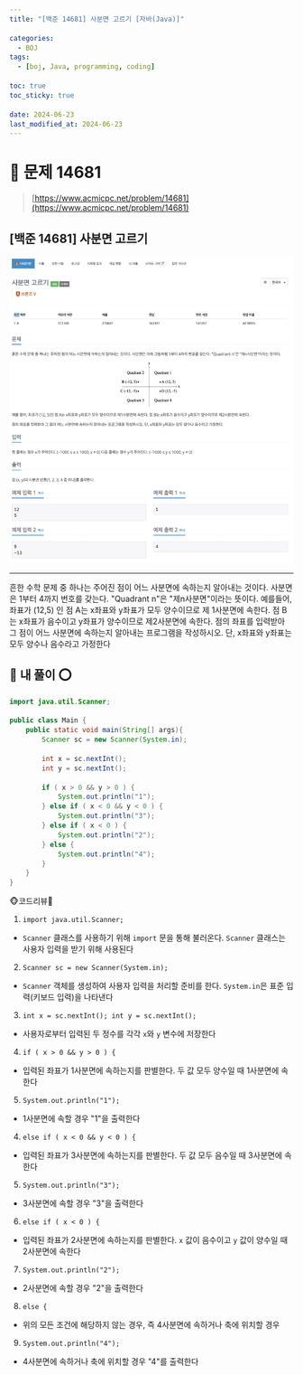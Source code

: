 ```yaml
---
title: "[백준 14681] 사분면 고르기 [자바(Java)]"

categories:
  - BOJ
tags:
  - [boj, Java, programming, coding]

toc: true
toc_sticky: true

date: 2024-06-23
last_modified_at: 2024-06-23
---
```


# 🚀 문제 14681

> [https://www.acmicpc.net/problem/14681](https://www.acmicpc.net/problem/14681)

## [백준 14681] 사분면 고르기

![백준 14681](/assets/images/boj14681.png)

---

흔한 수학 문제 중 하나는 주어진 점이 어느 사분면에 속하는지 알아내는 것이다. 사분면은 1부터 4까지 번호를 갖는다. "Quadrant n"은 "제n사분면"이라는 뜻이다. 예를들어, 좌표가 (12,5)
인 점 A는 x좌표와 y좌표가 모두 양수이므로 제 1사분면에 속한다. 점 B는 x좌표가 음수이고 y좌표가 양수이므로 제2사분면에 속한다. 점의 좌표를 입력받아 그 점이 어느 사분면에 속하는지 알아내는 프로그램을 작성하시오. 단, x좌표와 y좌표는 모두 양수나 음수라고 가정한다

## 🚀 내 풀이 ⭕

```java
import java.util.Scanner;

public class Main {
    public static void main(String[] args){
        Scanner sc = new Scanner(System.in);

        int x = sc.nextInt();
        int y = sc.nextInt();

        if ( x > 0 && y > 0 ) {
            System.out.println("1");
        } else if ( x < 0 && y < 0 ) {
            System.out.println("3");
        } else if ( x < 0 ) {
            System.out.println("2");
        } else {
            System.out.println("4");
        }
    }
}
```

🐵코드리뷰🦀

1. `import java.util.Scanner;`

- `Scanner` 클래스를 사용하기 위해 `import` 문을 통해 불러온다. `Scanner` 클래스는 사용자 입력을 받기 위해 사용된다

2. `Scanner sc = new Scanner(System.in);`

- `Scanner` 객체를 생성하여 사용자 입력을 처리할 준비를 한다. `System.in`은 표준 입력(키보드 입력)을 나타낸다

3. `int x = sc.nextInt(); int y = sc.nextInt();`

- 사용자로부터 입력된 두 정수를 각각 `x`와 `y` 변수에 저장한다

4. `if ( x > 0 && y > 0 ) {`

- 입력된 좌표가 1사분면에 속하는지를 판별한다. 두 값 모두 양수일 때 1사분면에 속한다

5. `System.out.println("1");`

- 1사분면에 속할 경우 "1"을 출력한다

4. `else if ( x < 0 && y < 0 ) {`

- 입력된 좌표가 3사분면에 속하는지를 판별한다. 두 값 모두 음수일 때 3사분면에 속한다

5. `System.out.println("3");`

- 3사분면에 속할 경우 "3"을 출력한다

6. `else if ( x < 0 ) {`

- 입력된 좌표가 2사분면에 속하는지를 판별한다. `x` 값이 음수이고 `y` 값이 양수일 때 2사분면에 속한다

7. `System.out.println("2");`

- 2사분면에 속할 경우 "2"을 출력한다

8. `else {`

- 위의 모든 조건에 해당하지 않는 경우, 즉 4사분면에 속하거나 축에 위치할 경우

9. `System.out.println("4");`

- 4사분면에 속하거나 축에 위치할 경우 "4"를 출력한다
